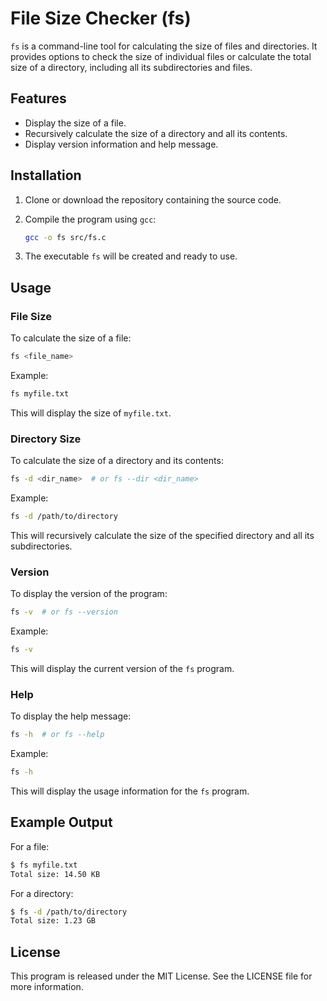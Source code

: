 # File Size Checker (fs)

`fs` is a command-line tool for calculating the size of files and directories. It provides options to check the size of individual files or calculate the total size of a directory, including all its subdirectories and files.

## Features
- Display the size of a file.
- Recursively calculate the size of a directory and all its contents.
- Display version information and help message.

## Installation

1. Clone or download the repository containing the source code.
2. Compile the program using `gcc`:

   ```bash
   gcc -o fs src/fs.c
   ```

3. The executable `fs` will be created and ready to use.

## Usage

### File Size

To calculate the size of a file:

```bash
fs <file_name>
```

Example:

```bash
fs myfile.txt
```

This will display the size of `myfile.txt`.

### Directory Size

To calculate the size of a directory and its contents:

```bash
fs -d <dir_name>  # or fs --dir <dir_name>
```

Example:

```bash
fs -d /path/to/directory
```

This will recursively calculate the size of the specified directory and all its subdirectories.

### Version

To display the version of the program:

```bash
fs -v  # or fs --version
```

Example:

```bash
fs -v
```

This will display the current version of the `fs` program.

### Help

To display the help message:

```bash
fs -h  # or fs --help
```

Example:

```bash
fs -h
```

This will display the usage information for the `fs` program.

## Example Output

For a file:

```bash
$ fs myfile.txt
Total size: 14.50 KB
```

For a directory:

```bash
$ fs -d /path/to/directory
Total size: 1.23 GB
```

## License

This program is released under the MIT License. See the LICENSE file for more information.
